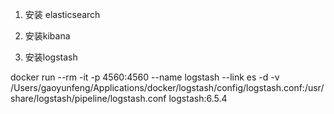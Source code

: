 1. 安装 elasticsearch 



2. 安装kibana


3. 安装logstash

docker run --rm -it -p 4560:4560 --name logstash --link es -d -v /Users/gaoyunfeng/Applications/docker/logstash/config/logstash.conf:/usr/share/logstash/pipeline/logstash.conf logstash:6.5.4